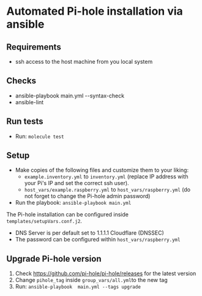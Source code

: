 # Automated Pi-hole installation via ansible

## Requirements

* ssh access to the host machine from you local system

## Checks

* ansible-playbook main.yml --syntax-check
* ansible-lint

## Run tests

* Run: `molecule test`

## Setup

* Make copies of the following files and customize them to your liking:
  * `example.inventory.yml` to `inventory.yml` (replace IP address with your Pi's IP and set the correct ssh user).
  * `host_vars/example.raspberry.yml` to `host_vars/raspberry.yml` (do not forget to change the Pi-hole admin password)
* Run the playbook: `ansible-playbook main.yml`

The Pi-hole installation can be configured inside `templates/setupVars.conf.j2`.
* DNS Server is per default set to 1.1.1.1 Cloudflare (DNSSEC)
* The password can be configured within `host_vars/raspberry.yml`

## Upgrade Pi-hole version

1. Check https://github.com/pi-hole/pi-hole/releases for the latest version
2. Change `pihole_tag` inside `group_vars/all.yml`to the new tag
3. Run: `ansible-playbook  main.yml --tags upgrade`
